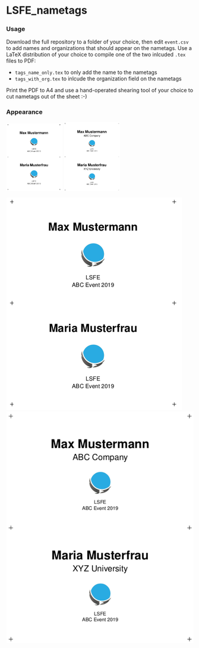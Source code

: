 # LSFE_nametags

### Usage

Download the full repository to a folder of your choice, then edit `event.csv` to add names and organizations that should appear on the nametags. Use a LaTeX distribution of your choice to compile one of the two inlcuded `.tex` files to PDF:

* `tags_name_only.tex` to only add the name to the nametags
* `tags_with_org.tex` to inlcude the organization field on the nametags

Print the PDF to A4 and use a hand-operated shearing tool of your choice to cut nametags out of the sheet :-)

### Appearance

<img width="30%" src="https://raw.githubusercontent.com/16EAGLE/LSFE_nametags/master/tags_name_only.png">
<img width="30%" src="https://raw.githubusercontent.com/16EAGLE/LSFE_nametags/master/tags_with_org.png">

![tags_name_only](tags_name_only.png "tags_name_only") ![tags_with_org](tags_with_org.png "tags_with_org")
